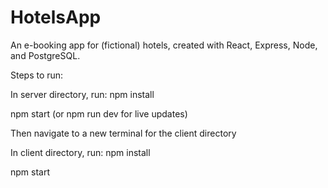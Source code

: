 # HotelsApp

An e-booking app for (fictional) hotels, created with React, Express, Node, and PostgreSQL. 

Steps to run: 

In server directory, run:
npm install

npm start (or npm run dev for live updates)

Then navigate to a new terminal for the client directory

In client directory, run:
npm install

npm start

